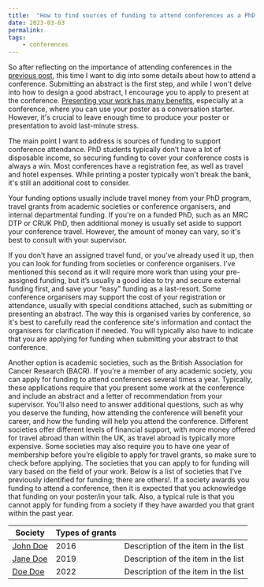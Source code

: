 ```yaml
---
title:  "How to find sources of funding to attend conferences as a PhD student"
date: 2023-03-03
permalink:
tags: 
    - conferences
---
```


So after reflecting on the importance of attending conferences in the [previous post](), this time I want to dig into some details about how to attend a conference.
Submitting an abstract is the first step, and while I won't delve into how to design a good abstract, I encourage you to apply to present at the conference. [Presenting your work has many benefits](https://ryanj-ellison.github.io/Presentations-PhD-Students/), especially at a conference, where you can use your poster as a conversation starter. However, it's crucial to leave enough time to produce your poster or presentation to avoid last-minute stress.

The main point I want to address is sources of funding to support conference attendance.  PhD students typically don’t have a lot of disposable income, so securing funding to cover your conference costs is always a win. Most conferences have a registration fee, as well as travel and hotel expenses. While printing a poster typically won't break the bank, it's still an additional cost to consider. 

Your funding options usually include travel money from your PhD program, travel grants from academic societies or conference organisers, and internal departmental funding.
If you're on a funded PhD, such as an MRC DTP or CRUK PhD, then additional money is usually set aside to support your conference travel. However, the amount of money can vary, so it's best to consult with your supervisor.

If you don't have an assigned travel fund, or you've already used it up, then you can look for funding from societies or conference organisers. I’ve mentioned this second as it will require more work than using your pre-assigned funding, but it’s usually a good idea to try and secure external funding first, and save your “easy” funding as a last-resort. Some conference organisers may support the cost of your registration or attendance, usually with special conditions attached, such as submitting or presenting an abstract. The way this is organised varies by conference, so it's best to carefully read the conference site's information and contact the organisers for clarification if needed. You will typically also have to indicate that you are applying for funding when submitting your abstract to that conference.

Another option is academic societies, such as the British Association for Cancer Research (BACR). If you're a member of any academic society, you can apply for funding to attend conferences several times a year. Typically, these applications require that you present some work at the conference and include an abstract and a letter of recommendation from your supervisor. You'll also need to answer additional questions, such as why you deserve the funding, how attending the conference will benefit your career, and how the funding will help you attend the conference. Different societies offer different levels of financial support, with more money offered for travel abroad than within the UK, as travel abroad is typically more expensive. Some societies may also require you to have one year of membership before you’re eligible to apply for travel grants, so make sure to check before applying.
The societies that you can apply to for funding will vary based on the field of your work. Below is a list of societies that I’ve previously identified for funding; there are others!. If a society awards you funding to attend a conference, then it is expected that you acknowledge that funding on your poster/in your talk. Also, a typical rule is that you cannot apply for funding from a society if they have awarded you that grant within the past year.

| Society            | Types of grants  |                                                              |
| --------         | ------ | ------------------------------------------------------------ |
| [John Doe](#)    | 2016   | Description of the item in the list                          |
| [Jane Doe](#)    | 2019   | Description of the item in the list                          |
| [Doe Doe](#)     | 2022   | Description of the item in the list                          |
